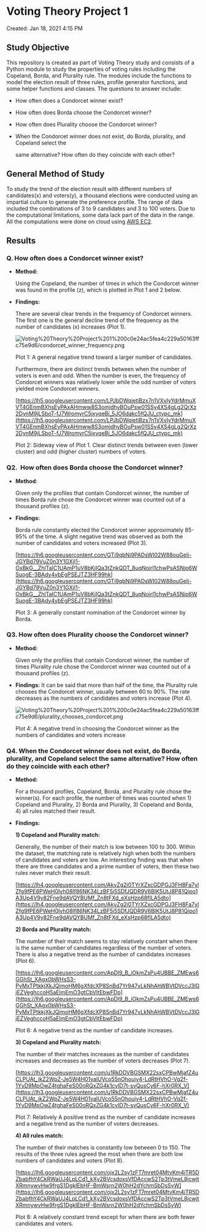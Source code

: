 # Voting Theory Project 1

Created: Jan 18, 2021 4:15 PM

## Study Objective

This repository is created as part of Voting Theory study and consists of a Python module to study the properties of voting rules including the Copeland, Borda, and Plurality rule. The modules include the functions to model the election result of three rules, profile generator functions, and some helper functions and classes. The questions to answer include:

- How often does a Condorcet winner exist?
- How often does Borda choose the Condorcet winner?
- How often does Plurality choose the Condorcet winner?
- When the Condorcet winner does not exist, do Borda, plurality, and Copeland select the

    same alternative? How often do they coincide with each other?

## General Method of Study

To study the trend of the election result with different numbers of candidates(x) and voters(y), a thousand elections were conducted using an impartial culture to generate the preference profile. The range of data included the combinations of 3 to 9 candidates and 3 to 100 voters. Due to the computational limitations, some data lack part of the data in the range. All the computations were done on cloud using [AWS EC2](https://aws.amazon.com/jp/ec2/). 

## Results

### **Q. How often does a Condorcet winner exist?**

- **Method:**

    Using the Copeland, the number of times in which the Condorcet winner was found in the profile (z), which is plotted in Plot 1 and 2 below.

- **Findings:**

    There are several clear trends in the frequency of Condorcet winners. The first one is the general decline trend of the frequency as the number of candidates (x) increases (Plot 1).

    ![Voting%20Theory%20Project%201%200c0e24ac5fea4c229a50163ffc75e9d6/condorcet_winner_frequency.png](Voting%20Theory%20Project%201%200c0e24ac5fea4c229a50163ffc75e9d6/condorcet_winner_frequency.png)

    Plot 1: A general negative trend toward a larger number of candidates. 

    Furthermore, there are distinct trends between when the number of voters is even and odd. When the number is even, the frequency of Condorcet winners was relatively lower while the odd number of voters yielded more Condorcet winners.

    [https://lh5.googleusercontent.com/LPJbDWqietiBzx7n1VXvIyYdrMmuXVT4GEnmBXhsEyPAxAHmww8S3omjdhyBOuPsw01SSy4XS4gLg2QrXz2DynM9jLSboT-fJ7WromyrC5jxyqeBj_5JO6dakc5fQJU_ctypc_mk](https://lh5.googleusercontent.com/LPJbDWqietiBzx7n1VXvIyYdrMmuXVT4GEnmBXhsEyPAxAHmww8S3omjdhyBOuPsw01SSy4XS4gLg2QrXz2DynM9jLSboT-fJ7WromyrC5jxyqeBj_5JO6dakc5fQJU_ctypc_mk)

    Plot 2: Sideway view of Plot 1. Clear distinct trends between even (lower cluster) and odd (higher cluster) numbers of voters. 

### **Q2.  How often does Borda choose the Condorcet winner?**

- **Method**:

    Given only the profiles that contain Condorcet winner, the number of times Borda rule chose the Condorcet winner was counted out of a thousand profiles (z).

- **Findings:**

    Borda rule constantly elected the Condorcet winner approximately 85-95% of the time. A slight negative trend was observed as both the number of candidates and voters increased (Plot 3).

    [https://lh6.googleusercontent.com/GTi9qbNi9PADsWI02W88ouGeIi-JGYBd79VuZ0n3Y1GXjl1-OxBkG__ZhlTaIC1UAmP1uV8bKjIQa3tZnkQDT_8uqNoirl1chwPsASNjp6WSuogE-3BAdy4ybEgPSEJTZ3HF99hk](https://lh6.googleusercontent.com/GTi9qbNi9PADsWI02W88ouGeIi-JGYBd79VuZ0n3Y1GXjl1-OxBkG__ZhlTaIC1UAmP1uV8bKjIQa3tZnkQDT_8uqNoirl1chwPsASNjp6WSuogE-3BAdy4ybEgPSEJTZ3HF99hk)

    Plot 3: A generally constant nomination of the Condorcet winner by Borda. 

### Q3. How often does Plurality choose the Condorcet winner?

- **Method:**

    Given only the profiles that contain Condorcet winner, the number of times Plurality rule chose the Condorcet winner was counted out of a thousand profiles (z).

- **Findings:**
It can be said that more than half of the time, the Plurality rule chooses the Condorcet winner, usually between 60 to 90%. The rate decreases as the numbers of candidates and voters increase (Plot 4).

    ![Voting%20Theory%20Project%201%200c0e24ac5fea4c229a50163ffc75e9d6/plurality_chooses_condorcet.png](Voting%20Theory%20Project%201%200c0e24ac5fea4c229a50163ffc75e9d6/plurality_chooses_condorcet.png)

    Plot 4: A negative trend in choosing the Condorcet winner as the numbers of candidates and voters increase

### Q4. When the Condorcet winner does not exist, do Borda, plurality, and Copeland select the same alternative? How often do they coincide with each other?

- **Method:**

    For a thousand profiles, Copeland, Borda, and Plurality rule chose the winner(s). For each profile, the number of times was counted when 1) Copeland and Plurality, 2) Borda and Plurality, 3) Copeland and Borda, 4) all rules matched their result.

- **Findings:**

    **1) Copeland and Plurality match:**

    Generally, the number of their match is low between 100 to 300. Within the dataset, the matching rate is relatively high when both the numbers of candidates and voters are low. An interesting finding was that when there are three candidates and a prime number of voters, then these two rules never match their result.

    [https://lh4.googleusercontent.com/AkvZg2i0TYrXZxcGDPGJ3FH8Fa7ylZfg9fPE6PWeH0Ivh08lf86NK34LzBF5i5SDfJQDR9V6BlK5UtJ8P81Qipo1A3Up4V9y82Fne9dAVQYBUMf_Zn8tFXd_eXsHzp68fILA5dto](https://lh4.googleusercontent.com/AkvZg2i0TYrXZxcGDPGJ3FH8Fa7ylZfg9fPE6PWeH0Ivh08lf86NK34LzBF5i5SDfJQDR9V6BlK5UtJ8P81Qipo1A3Up4V9y82Fne9dAVQYBUMf_Zn8tFXd_eXsHzp68fILA5dto)

    **2) Borda and Plurality match:**

    The number of their match seems to stay relatively constant when there is the same number of candidates regardless of the number of voters. There is also a negative trend as the number of candidates increases (Plot 6).

    [https://lh6.googleusercontent.com/ApDl9_B_iOkmZsPu4UBBE_ZMEws6GGhSt_XAgx0bWHsS3-PyMxTPtkkjXkJQimoHM6gXfdcXP8SnBd7Yr947vLkNhAhWBVtDVccJ3lGjEZVeghccoH5aElmEmO3gtCbVItEbwFDp](https://lh6.googleusercontent.com/ApDl9_B_iOkmZsPu4UBBE_ZMEws6GGhSt_XAgx0bWHsS3-PyMxTPtkkjXkJQimoHM6gXfdcXP8SnBd7Yr947vLkNhAhWBVtDVccJ3lGjEZVeghccoH5aElmEmO3gtCbVItEbwFDp)

    Plot 6: A negative trend as the number of candidate increases.

    **3) Copeland and Plurality match:**

    The number of their matches increases as the number of candidates increases and decreases as the number of voters decreases (Plot 7).

    [https://lh3.googleusercontent.com/u1RkDDVBGSMX22sxCPBwMjafZ4uCLPUAt_jkZ2WpZ-Je5W4H01valUVco55nOhoujy4-LdRtHVhO-Vq2f-1YyD9MpOwZ4tghaFeS00oRQxZG4k1cyID7t-svQusCy6F-hXr0RX_V](https://lh3.googleusercontent.com/u1RkDDVBGSMX22sxCPBwMjafZ4uCLPUAt_jkZ2WpZ-Je5W4H01valUVco55nOhoujy4-LdRtHVhO-Vq2f-1YyD9MpOwZ4tghaFeS00oRQxZG4k1cyID7t-svQusCy6F-hXr0RX_V)

    Plot 7: Relatively A positive trend as the number of candidate increases and a negative trend as the number of voters decreases. 

    **4) All rules match:**

    The number of their matches is constantly low between 0 to 150. The results of the three rules agreed the most when there are both low numbers of candidates and voters (Plot 8).

    [https://lh6.googleusercontent.com/ojx2L2sy1zFT7mret04MtvKm4iTR5DZbabfhY4CkRWaUJ4LpLCd1_kXy2BVcsdoxsVfDAccwS2Tp3tVmeL8jcwjtXRmnywvHw9frgS1DgkIEbHF-BmWsrn2W0hH2dYchmSbDsSyW](https://lh6.googleusercontent.com/ojx2L2sy1zFT7mret04MtvKm4iTR5DZbabfhY4CkRWaUJ4LpLCd1_kXy2BVcsdoxsVfDAccwS2Tp3tVmeL8jcwjtXRmnywvHw9frgS1DgkIEbHF-BmWsrn2W0hH2dYchmSbDsSyW)

    Plot 8: A relatively constant trend except for when there are both fewer candidates and voters.